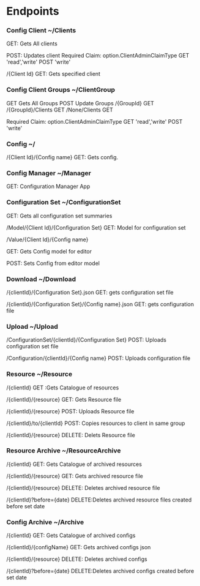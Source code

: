 ﻿# Endpoints

### Config Client ~/Clients

GET: Gets All clients

POST: Updates client
Required Claim: option.ClientAdminClaimType 
GET 'read','write'
POST 'write'

/{Client Id} GET: Gets specified client

### Config Client Groups ~/ClientGroup
GET Gets All Groups
POST Update Groups
/{GroupId} GET
/{GroupId}/Clients GET
/None/Clients GET

Required Claim: option.ClientAdminClaimType 
GET 'read','write'
POST 'write'

### Config ~/
/\{Client Id}/\{Config name} GET: Gets config.

### Config Manager ~/Manager
GET: Configuration Manager App

### Configuration Set ~/ConfigurationSet
GET: Gets all configuration set summaries

/Model/\{Client Id}/\{Configuration Set} GET: Model for configuration set

/Value/\{Client Id}/\{Config name}

GET: Gets Config model for editor

POST: Sets Config from editor model

### Download ~/Download
/\{clientId}/\{Configuration Set}.json GET: gets configuration set file

/\{clientId}/\{Configuration Set}/\{Config name}.json GET: gets configuration file

### Upload ~/Upload
/ConfigurationSet/\{clientId}/\{Configuration Set} POST: Uploads configuration set file

/Configuration/\{clientId}/\{Config name} POST: Uploads configuration file

### Resource ~/Resource
/{clientId} GET :Gets Catalogue of resources

/{clientId}/{resource} GET: Gets Resource file

/{clientId}/{resource} POST: Uploads Resource file

/{clientId}/to/{clientId} POST: Copies resources to client in same group

/{clientId}/{resource} DELETE: Delets Resource file


### Resource Archive ~/ResourceArchive
/{clientId} GET: Gets Catalogue of archived resources

/{clientId}/{resource}  GET: Gets archived resource file

/{clientId}/{resource}  DELETE: Deletes archived resource file

/{clientId}?before={date} DELETE:Deletes archived resource files created before set date

### Config Archive ~/Archive
/{clientId} GET: Gets Catalogue of archived configs

/{clientId}/{configName}  GET: Gets archived configs json

/{clientId}/{resource}  DELETE: Deletes archived configs

/{clientId}?before={date} DELETE:Deletes archived configs created before set date